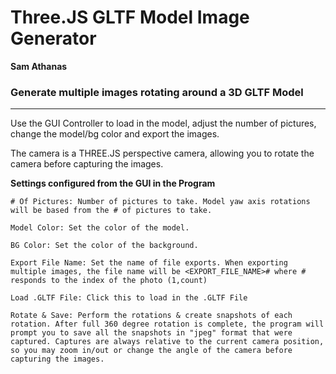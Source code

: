 # Three.JS GLTF Model Image Generator
**Sam Athanas**
### Generate multiple images rotating around a 3D GLTF Model
---

Use the GUI Controller to load in the model, adjust the number of pictures, change the model/bg color and export the images.

The camera is a THREE.JS perspective camera, allowing you to rotate the camera before capturing the images.

**Settings configured from the GUI in the Program**
```
# Of Pictures: Number of pictures to take. Model yaw axis rotations will be based from the # of pictures to take.
```
```
Model Color: Set the color of the model.
```
```
BG Color: Set the color of the background.
```
```
Export File Name: Set the name of file exports. When exporting multiple images, the file name will be <EXPORT_FILE_NAME># where # responds to the index of the photo (1,count)
```
```
Load .GLTF File: Click this to load in the .GLTF File
```
```
Rotate & Save: Perform the rotations & create snapshots of each rotation. After full 360 degree rotation is complete, the program will prompt you to save all the snapshots in "jpeg" format that were captured. Captures are always relative to the current camera position, so you may zoom in/out or change the angle of the camera before capturing the images.
```